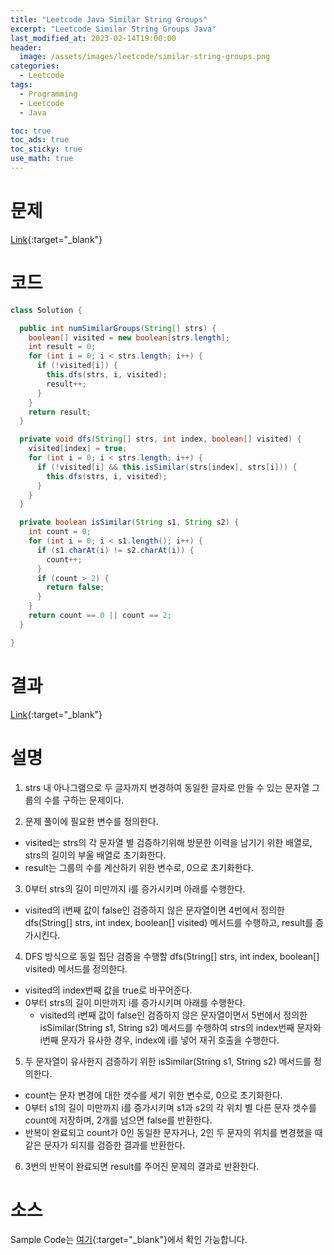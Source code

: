 ```yaml
---
title: "Leetcode Java Similar String Groups"
excerpt: "Leetcode Similar String Groups Java"
last_modified_at: 2023-02-14T19:00:00
header:
  image: /assets/images/leetcode/similar-string-groups.png
categories:
  - Leetcode
tags:
  - Programming
  - Leetcode
  - Java

toc: true
toc_ads: true
toc_sticky: true
use_math: true
---
```

# 문제
[Link](https://leetcode.com/problems/similar-string-groups){:target="_blank"}

# 코드
```java
class Solution {

  public int numSimilarGroups(String[] strs) {
    boolean[] visited = new boolean[strs.length];
    int result = 0;
    for (int i = 0; i < strs.length; i++) {
      if (!visited[i]) {
        this.dfs(strs, i, visited);
        result++;
      }
    }
    return result;
  }

  private void dfs(String[] strs, int index, boolean[] visited) {
    visited[index] = true;
    for (int i = 0; i < strs.length; i++) {
      if (!visited[i] && this.isSimilar(strs[index], strs[i])) {
        this.dfs(strs, i, visited);
      }
    }
  }

  private boolean isSimilar(String s1, String s2) {
    int count = 0;
    for (int i = 0; i < s1.length(); i++) {
      if (s1.charAt(i) != s2.charAt(i)) {
        count++;
      }
      if (count > 2) {
        return false;
      }
    }
    return count == 0 || count == 2;
  }

}
```

# 결과
[Link](https://leetcode.com/problems/similar-string-groups/submissions/897770384/){:target="_blank"}

# 설명
1. strs 내 아나그램으로 두 글자까지 변경하여 동일한 글자로 만들 수 있는 문자열 그룹의 수를 구하는 문제이다.

2. 문제 풀이에 필요한 변수를 정의한다.
- visited는 strs의 각 문자열 별 검증하기위해 방문한 이력을 남기기 위한 배열로, strs의 길이의 부울 배열로 초기화한다.
- result는 그룹의 수를 계산하기 위한 변수로, 0으로 초기화한다.

3. 0부터 strs의 길이 미만까지 i를 증가시키며 아래를 수행한다.
- visited의 i번째 값이 false인 검증하지 않은 문자열이면 4번에서 정의한 dfs(String[] strs, int index, boolean[] visited) 메서드를 수행하고, result를 증가시킨다.

4. DFS 방식으로 동일 집단 검증을 수행할 dfs(String[] strs, int index, boolean[] visited) 메서드를 정의한다.
- visited의 index번째 값을 true로 바꾸어준다.
- 0부터 strs의 길이 미만까지 i를 증가시키며 아래를 수행한다.
  - visited의 i번째 값이 false인 검증하지 않은 문자열이면서 5번에서 정의한 isSimilar(String s1, String s2) 메서드를 수행하여 strs의 index번째 문자와 i번째 문자가 유사한 경우, index에 i를 넣어 재귀 호출을 수행한다.

5. 두 문자열이 유사한지 검증하기 위한 isSimilar(String s1, String s2) 메서드를 정의한다.
- count는 문자 변경에 대한 갯수를 세기 위한 변수로, 0으로 초기화한다.
- 0부터 s1의 길이 미만까지 i를 증가시키며 s1과 s2의 각 위치 별 다른 문자 갯수를 count에 저장하며, 2개를 넘으면 false를 반환한다.
- 반복이 완료되고 count가 0인 동일한 문자거나, 2인 두 문자의 위치를 변경했을 때 같은 문자가 되지를 검증한 결과를 반환한다.

6. 3번의 반복이 완료되면 result를 주어진 문제의 결과로 반환한다.

# 소스
Sample Code는 [여기](https://github.com/GracefulSoul/leetcode/blob/master/src/main/java/gracefulsoul/problems/SimilarStringGroups.java){:target="_blank"}에서 확인 가능합니다.